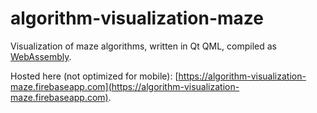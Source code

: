 # algorithm-visualization-maze

Visualization of maze algorithms, written in Qt QML, compiled as [WebAssembly](https://webassembly.org/).

Hosted here (not optimized for mobile): [https://algorithm-visualization-maze.firebaseapp.com](https://algorithm-visualization-maze.firebaseapp.com).
